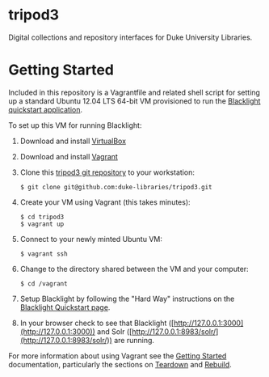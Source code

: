 tripod3
=======

Digital collections and repository interfaces for Duke University Libraries.

Getting Started
===============

Included in this repository is a Vagrantfile and related shell script for setting up a standard Ubuntu 12.04 LTS 64-bit VM provisioned to run the [Blacklight quickstart application](https://github.com/projectblacklight/blacklight/wiki/Quickstart#creating-a-new-application-the-hard-way).

To set up this VM for running Blacklight:

1. Download and install [VirtualBox](https://www.virtualbox.org/wiki/Downloads)

2. Download and install [Vagrant](https://www.vagrantup.com/downloads.html)

3. Clone this [tripod3 git repository](https://github.com/duke-libraries/tripod3) to your workstation:

    ```
    $ git clone git@github.com:duke-libraries/tripod3.git
    ```

4. Create your VM using Vagrant (this takes minutes):

    ```
    $ cd tripod3
    $ vagrant up
    ```

5. Connect to your newly minted Ubuntu VM:

    ```
    $ vagrant ssh
    ```

6. Change to the directory shared between the VM and your computer:

    ```
    $ cd /vagrant
    ```

7. Setup Blacklight by following the "Hard Way" instructions on the [Blacklight Quickstart page](https://github.com/projectblacklight/blacklight/wiki/Quickstart#creating-a-new-application-the-hard-way).

8. In your browser check to see that Blacklight ([http://127.0.0.1:3000](http://127.0.0.1:3000)) and Solr ([http://127.0.0.1:8983/solr/](http://127.0.0.1:8983/solr/)) are running.

For more information about using Vagrant see the [Getting Started](https://docs.vagrantup.com/v2/getting-started/) documentation, particularly the sections on [Teardown](https://docs.vagrantup.com/v2/getting-started/teardown.html) and [Rebuild](https://docs.vagrantup.com/v2/getting-started/rebuild.html).



 


